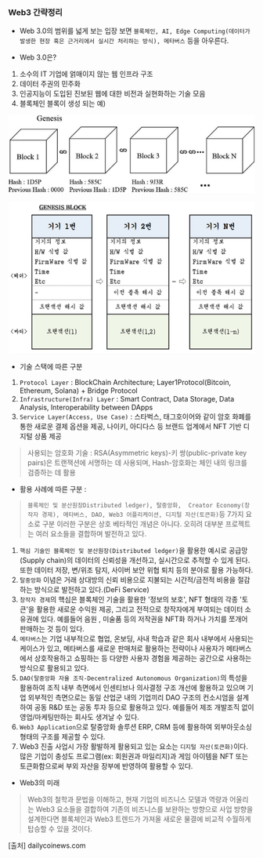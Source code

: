 ### Web3 간략정리

- Web 3.0의 범위를 넓게 보는 입장 보면 `블록체인, AI, Edge Computing(데이터가 발생한 현장 혹은 근거리에서 실시간 처리하는 방식), 메타버스` 등을 아우른다.

- Web 3.0은?
1. 소수의 IT 기업에 얽매이지 않는 웹 인프라 구조
2. 데이터 주권의 민주화 
3. 인공지능이 도입된 진보된 웹에 대한 비전과 실현화하는 기술 모음
4. 블록체인 블록이 생성 되는 예)

![based-blockchain](/based-blockchain.png)

![blockchain](/blockchain.png)

- 기술 스택에 따른 구분
1. `Protocol Layer` : BlockChain Architecture; Layer1Protocol(Bitcoin, Ethereum, Solana)  + Bridge Protocol
2. `Infrastructure(Infra) Layer` : Smart Contract, Data Storage, Data Analysis, Interoperability between DApps
3. `Service Layer(Access, Use Case)` : 스타벅스, 태그호이어와 같이 암호 화폐를 통한 새로운 결제 옵션을 제공, 나이키, 아디다스 등 브랜드 업계에서 NFT 기반 디지털 상품 제공
> 사용되는 암호화 기술 : RSA(Asymmetric keys)-키 쌍(public-private key pairs)은 트랜잭션에 서명하는 데 사용되며, Hash-암호화는 체인 내의 링크를 검증하는 데 활용

- 활용 사례에 따른 구분 : 
>`블록체인 및 분산원장Distributed ledger), 탈중앙화,  Creator Economy(창작자 경제), 메타버스, DAO, Web3 어플리케이션, 디지털 자산(토큰화)`등 7가지 요소로 구분 이러한 구분은 상호 베타적인 개념은 아니다. 오히려 대부분 프로젝트는 여러 요소들을 결합하며 발전하고 있다. 
1. `핵심 기술인 블록체인 및 분산원장(Distributed ledger)`을 활용한 예시로 공급망(Supply chain)의 데이터의 신뢰성을 개선하고, 실시간으로 추적할 수 있게 된다. 또한 데이터 저장, 변/위조 탐지, 사이버 보안 위협 퇴치 등의 분야로 활용 가능하다.
2. `탈중앙화` 이념은 거래 상대방의 신뢰 비용으로 지불되는 시간적/금전적 비용을 절감하는 방식으로 발전하고 있다.(DeFi Service) 
3. `창작자 경제`의 핵심은 블록체인 기술을 활용한 '정보의 보호', NFT 형태의 각종 '토큰'을 활용한 새로운 수익원 제공, 그리고 전적으로 창작자에게 부여되는 데이터 소유권에 있다. 예를들어 음원
, 미술품 등의 저작권을 NFT화 하거나 가치를 쪼개어 판매하는 것 등이 있다.
4. `메타버스`는 기업 내부적으로 협업, 온보딩, 사내 학습과 같은 회사 내부에서 사용되는 케이스가 있고, 메타버스를 새로운 판매처로 활용하는 전략이나 사용자가 메타버스에서 상호작용하고 쇼핑하는 등 다양한 사용자 경험을 제공하는 공간으로 사용하는 방식으로 활용되고 있다.
5. `DAO(탈중앙화 자율 조직-Decentralized Autonomous Organization)`의 특성을 활용하여 조직 내부 측면에서 인센티브나 의사결정 구조 개선에 활용하고 있으며 기업 외부적인 측면으로는 동일 산업군 내의 기업끼리 DAO 구조의 컨소시엄을 설계하여 공동 R&D 또는 공동 투자 등으로 활용하고 있다. 예를들어 제조 개발조직 없이 영업/마케팅만하는 회사도 생겨날 수 있다.
6. `Web3 Application`으로 탈중앙화 솔루션 ERP, CRM 등에 활용하여 외부아웃소싱 형태의 구조를 제공할 수 있다. 
7. Web3 진출 사업시 가장 활발하게 활용되고 있는 요소는 `디지털 자산(토큰화)`이다. 많은 기업이 충성도 프로그램(ex: 회원권과 마일리지)과 게임 아이템을 NFT 또는 토큰화함으로써 부외 자산을 장부에 반영하여 활용할 수 있다.

- Web3의 미래
>Web3의 철학과 문법을 이해하고, 현재 기업의 비즈니스 모델과 역량과 어울리는 Web3 요소들을 결합하여 기존의 비즈니스를 보완하는 방향으로 사업 방향을 설계한다면 블록체인과 Web3 트렌드가 가져올 새로운 물결에 비교적 수월하게 탑승할 수 있을 것이다.

[출처] dailycoinews.com
